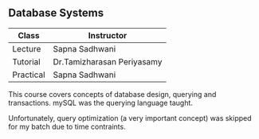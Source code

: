 ## Database Systems

| Class     | Instructor                 |
| --------- | -------------------------- |
| Lecture   | Sapna Sadhwani             |
| Tutorial  | Dr.Tamizharasan Periyasamy |
| Practical | Sapna Sadhwani             |

This course covers concepts of database design, querying and transactions. mySQL was the querying language taught.

Unfortunately, query optimization (a very important concept) was skipped for my batch due to time contraints.